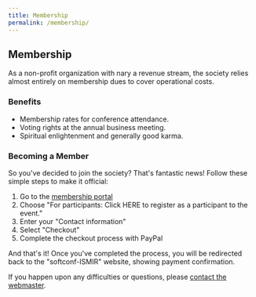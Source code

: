 ```yaml
---
title: Membership
permalink: /membership/
---
```


## Membership

As a non-profit organization with nary a revenue stream, the society relies almost
entirely on membership dues to cover operational costs.

### Benefits

* Membership rates for conference attendance.
* Voting rights at the annual business meeting.
* Spiritual enlightenment and generally good karma.

### Becoming a Member

So you've decided to join the society? That's fantastic news! Follow these
simple steps to make it official:

1. Go to the [membership portal](https://www.softconf.com/f/ismir-member)
2. Choose "For participants: Click HERE to register as a participant to the event."
3. Enter your "Contact information"
4. Select "Checkout"
5. Complete the checkout process with PayPal

And that's it! Once you've completed the process, you will be redirected back
to the "softconf-ISMIR" website, showing payment confirmation.

If you happen upon any difficulties or questions,
please [contact the webmaster](mailto:webmaster@ismir.net).
